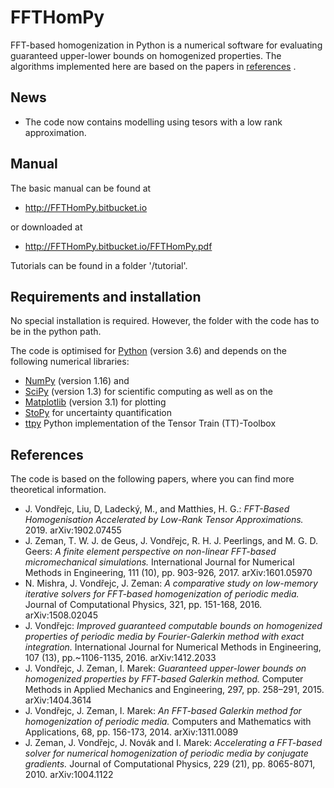 FFTHomPy
========

FFT-based homogenization in Python is a numerical software for evaluating guaranteed upper-lower bounds on homogenized properties. The algorithms implemented here are based on the papers in [references](#references) .

## News

- The code now contains modelling using tesors with a low rank approximation.

## Manual

The basic manual can be found at
- http://FFTHomPy.bitbucket.io

or downloaded at
- http://FFTHomPy.bitbucket.io/FFTHomPy.pdf

Tutorials can be found in a folder '/tutorial'.

## Requirements and installation

No special installation is required. However, the folder with the code has to be in the python path.

The code is optimised for [Python](https://www.python.org) (version 3.6) and
depends on the following numerical libraries:
- [NumPy](http://www.numpy.org) (version 1.16) and
- [SciPy](https://www.scipy.org) (version 1.3) for scientific computing as well as on the
- [Matplotlib](https://matplotlib.org/) (version 3.1) for plotting
- [StoPy](https://github.com/vondrejc/StoPy) for uncertainty quantification
- [ttpy](https://github.com/oseledets/ttpy) Python implementation of the Tensor Train (TT)-Toolbox

## References

The code is based on the following papers, where you can find more theoretical information.

- J. Vondřejc, Liu, D, Ladecký, M., and Matthies, H. G.: *FFT-Based Homogenisation Accelerated by Low-Rank Tensor Approximations.* 2019. arXiv:1902.07455
- J. Zeman, T. W. J. de Geus, J. Vondřejc, R. H. J. Peerlings, and M. G. D. Geers: *A finite element perspective on non-linear FFT-based micromechanical simulations.* International Journal for Numerical Methods in Engineering, 111 (10), pp. 903-926, 2017. arXiv:1601.05970
- N. Mishra, J. Vondřejc, J. Zeman: *A comparative study on low-memory iterative solvers for FFT-based homogenization of periodic media.* Journal of Computational Physics, 321, pp. 151-168, 2016. arXiv:1508.02045
- J. Vondřejc: *Improved guaranteed computable bounds on homogenized properties of periodic media by Fourier-Galerkin method with exact integration.* International Journal for Numerical Methods in Engineering, 107 (13), pp.~1106-1135, 2016. arXiv:1412.2033
- J. Vondřejc, J. Zeman, I. Marek: *Guaranteed upper-lower bounds on homogenized properties by FFT-based Galerkin method.* Computer Methods in Applied Mechanics and Engineering, 297, pp. 258–291, 2015. arXiv:1404.3614
- J. Vondřejc, J. Zeman, I. Marek: *An FFT-based Galerkin method for homogenization of periodic media.* Computers and Mathematics with Applications, 68, pp. 156-173, 2014. arXiv:1311.0089
- J. Zeman, J. Vondřejc, J. Novák and I. Marek: *Accelerating a FFT-based solver for numerical homogenization of periodic media by conjugate gradients.* Journal of Computational Physics, 229 (21), pp. 8065-8071, 2010. arXiv:1004.1122

